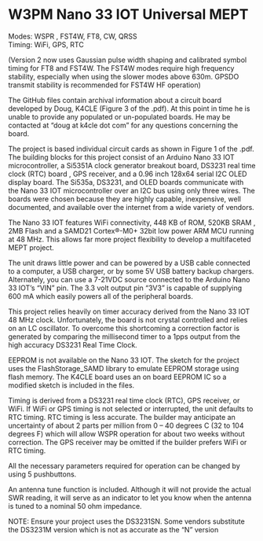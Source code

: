 # W3PM Nano 33 IOT Universal MEPT
Modes: WSPR , FST4W, FT8, CW, QRSS  
Timing: WiFi, GPS, RTC

(Version 2 now uses Gaussian pulse width shaping and calibrated symbol timing for FT8 and FST4W. 
The FST4W modes require high frequency stability, especially when using the slower modes above 630m.
GPSDO transmit stability is recommended for FST4W HF operation)


The GitHub files contain archival information about a circuit board developed by Doug, K4CLE 
(Figure 3 of the .pdf). At this point in time he is unable to provide any populated or un-populated boards. 
He may be contacted at “doug at k4cle dot com” for any questions concerning the board.

The project is based individual circuit cards as shown in Figure 1 of the .pdf. The building blocks 
for this project consist of an Arduino Nano 33 IOT microcontroller, a Si5351A clock generator breakout 
board, DS3231 real time clock (RTC) board , GPS receiver, and a 0.96 inch 128x64 serial I2C OLED display 
board. The Si535a, DS3231, and OLED boards communicate with the Nano 33 IOT microcontroller over an I2C 
bus using only three wires. The boards were chosen because they are highly capable, inexpensive, well 
documented, and available over the internet from a wide variety of vendors.

The Nano 33 IOT features WiFi connectivity, 448 KB of ROM, 520KB SRAM , 2MB Flash and a SAMD21
Cortex®-M0+ 32bit low power ARM MCU running at 48 MHz. This allows far more project flexibility to
develop a multifaceted MEPT project.

The unit draws little power and can be powered by a USB cable connected to a computer, a USB charger, 
or by some 5V USB battery backup chargers. Alternately, you can use a 7-21VDC source connected to the 
Arduino Nano 33 IOT’s “VIN” pin. The 3.3 volt output pin “3V3” is capable of supplying 600 mA which 
easily powers all of the peripheral boards.

This project relies heavily on timer accuracy derived from the Nano 33 IOT 48 MHz clock. Unfortunately, the
board is not crystal controlled and relies on an LC oscillator. To overcome this shortcoming a correction factor
is generated by comparing the millisecond timer to a 1pps output from the high accuracy DS3231 Real Time
Clock.

EEPROM is not available on the Nano 33 IOT. The sketch for the project uses the FlashStorage_SAMD library
to emulate EEPROM storage using flash memory. The K4CLE board uses an on board EEPROM IC so a
modified sketch is included in the files.

Timing is derived from a DS3231 real time clock (RTC), GPS receiver, or WiFi. If WiFi or GPS timing is not
selected or interrupted, the unit defaults to RTC timing. RTC timing is less accurate. The builder may
anticipate an uncertainty of about 2 parts per million from 0 – 40 degrees C (32 to 104 degrees F) which will
allow WSPR operation for about two weeks without correction. The GPS receiver may be omitted if the builder
prefers WiFi or RTC timing.

All the necessary parameters required for operation can be changed by using 5 pushbuttons.

An antenna tune function is included. Although it will not provide the actual SWR reading, it will serve as an
indicator to let you know when the antenna is tuned to a nominal 50 ohm impedance.

NOTE: Ensure your project uses the DS3231SN. Some vendors substitute the DS3231M version which is not as
accurate as the “N” version
